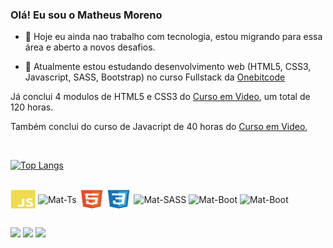 ### Olá! Eu sou o Matheus Moreno


- 🔭 Hoje eu ainda nao trabalho com tecnologia, estou migrando para essa área e aberto a novos desafios.

- 🌱 Atualmente estou estudando desenvolvimento web (HTML5, CSS3, Javascript, SASS, Bootstrap) no curso Fullstack da <a href="https://onebitcode.com/lp/" target="_blank" title="Site da Onebitcode">Onebitcode</a>

Já conclui 4 modulos de HTML5 e CSS3 do <a href="https://instagram.com/morenocf01](https://www.cursoemvideo.com/" target="_blank" title="Site do Curso em Video">Curso em Video</a>, um total de 120 horas.

Também conclui do curso de Javacript de 40 horas do <a href="https://instagram.com/morenocf01](https://www.cursoemvideo.com/" target="_blank" title="Site do Curso em Video">Curso em Video</a>,

<br>

[![Top Langs](https://github-readme-stats.vercel.app/api/top-langs/?username=matheusmorenocf&layout=compact)](https://github.com/matheusmorenocf/github-readme-stats)

<div style="display: inline_block"><br>
  <img align="center" alt="Mat-Js" height="30" width="40" src="https://raw.githubusercontent.com/devicons/devicon/master/icons/javascript/javascript-plain.svg">
  <img align="center" alt="Mat-Ts" height="30" width="40" src="https://cdn.jsdelivr.net/gh/devicons/devicon/icons/typescript/typescript-original.svg">
  <img align="center" alt="Mat-HTML" height="30" width="40" src="https://raw.githubusercontent.com/devicons/devicon/master/icons/html5/html5-original.svg">
  <img align="center" alt="Mat-CSS" height="30" width="40" src="https://raw.githubusercontent.com/devicons/devicon/master/icons/css3/css3-original.svg">
  <img align="center" alt="Mat-SASS" height="30" width="40" src="https://cdn.jsdelivr.net/gh/devicons/devicon/icons/sass/sass-original.svg">
  <img align="center" alt="Mat-Boot" height="30" width="40" src="https://cdn.jsdelivr.net/gh/devicons/devicon/icons/bootstrap/bootstrap-original.svg">
  <img align="center" alt="Mat-Boot" height="30" width="40" src="https://cdn.jsdelivr.net/gh/devicons/devicon/icons/react/react-original.svg" />
</div>
  
  ##
 
<div> 
  <a href="https://instagram.com/morenocf01" target="_blank"><img src="https://img.shields.io/badge/-Instagram-%23E4405F?style=for-the-badge&logo=instagram&logoColor=white" target="_blank"></a>
  <a href="https://www.linkedin.com/in/matheus-freitas-6373b7128/" target="_blank"><img src="https://img.shields.io/badge/-LinkedIn-%230077B5?style=for-the-badge&logo=linkedin&logoColor=white" target="_blank"></a> 
  <a href = "mailto:matheusmcff@gmail.com"><img src="https://img.shields.io/badge/-Gmail-%23333?style=for-the-badge&logo=gmail&logoColor=white" target="_blank"></a>
  
</div>
